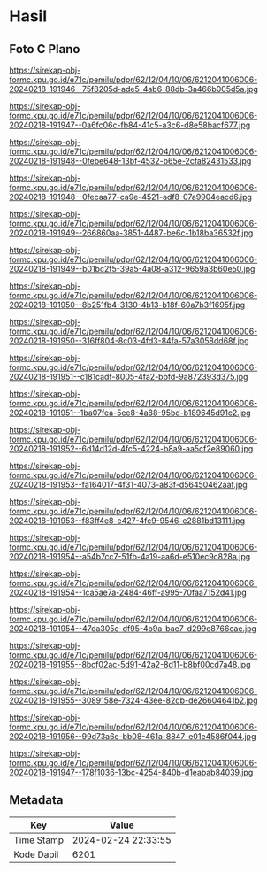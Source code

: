 # Hasil

## Foto C Plano

https://sirekap-obj-formc.kpu.go.id/e71c/pemilu/pdpr/62/12/04/10/06/6212041006006-20240218-191946--75f8205d-ade5-4ab6-88db-3a466b005d5a.jpg

https://sirekap-obj-formc.kpu.go.id/e71c/pemilu/pdpr/62/12/04/10/06/6212041006006-20240218-191947--0a6fc06c-fb84-41c5-a3c6-d8e58bacf677.jpg

https://sirekap-obj-formc.kpu.go.id/e71c/pemilu/pdpr/62/12/04/10/06/6212041006006-20240218-191948--0febe648-13bf-4532-b65e-2cfa82431533.jpg

https://sirekap-obj-formc.kpu.go.id/e71c/pemilu/pdpr/62/12/04/10/06/6212041006006-20240218-191948--0fecaa77-ca9e-4521-adf8-07a9904eacd6.jpg

https://sirekap-obj-formc.kpu.go.id/e71c/pemilu/pdpr/62/12/04/10/06/6212041006006-20240218-191949--266860aa-3851-4487-be6c-1b18ba36532f.jpg

https://sirekap-obj-formc.kpu.go.id/e71c/pemilu/pdpr/62/12/04/10/06/6212041006006-20240218-191949--b01bc2f5-39a5-4a08-a312-9659a3b60e50.jpg

https://sirekap-obj-formc.kpu.go.id/e71c/pemilu/pdpr/62/12/04/10/06/6212041006006-20240218-191950--8b251fb4-3130-4b13-b18f-60a7b3f1695f.jpg

https://sirekap-obj-formc.kpu.go.id/e71c/pemilu/pdpr/62/12/04/10/06/6212041006006-20240218-191950--316ff804-8c03-4fd3-84fa-57a3058dd68f.jpg

https://sirekap-obj-formc.kpu.go.id/e71c/pemilu/pdpr/62/12/04/10/06/6212041006006-20240218-191951--c181cadf-8005-4fa2-bbfd-9a872393d375.jpg

https://sirekap-obj-formc.kpu.go.id/e71c/pemilu/pdpr/62/12/04/10/06/6212041006006-20240218-191951--1ba07fea-5ee8-4a88-95bd-b189645d91c2.jpg

https://sirekap-obj-formc.kpu.go.id/e71c/pemilu/pdpr/62/12/04/10/06/6212041006006-20240218-191952--6d14d12d-4fc5-4224-b8a9-aa5cf2e89060.jpg

https://sirekap-obj-formc.kpu.go.id/e71c/pemilu/pdpr/62/12/04/10/06/6212041006006-20240218-191953--fa164017-4f31-4073-a83f-d56450462aaf.jpg

https://sirekap-obj-formc.kpu.go.id/e71c/pemilu/pdpr/62/12/04/10/06/6212041006006-20240218-191953--f83ff4e8-e427-4fc9-9546-e2881bd13111.jpg

https://sirekap-obj-formc.kpu.go.id/e71c/pemilu/pdpr/62/12/04/10/06/6212041006006-20240218-191954--a54b7cc7-51fb-4a19-aa6d-e510ec9c828a.jpg

https://sirekap-obj-formc.kpu.go.id/e71c/pemilu/pdpr/62/12/04/10/06/6212041006006-20240218-191954--1ca5ae7a-2484-46ff-a995-70faa7152d41.jpg

https://sirekap-obj-formc.kpu.go.id/e71c/pemilu/pdpr/62/12/04/10/06/6212041006006-20240218-191954--47da305e-df95-4b9a-bae7-d299e8766cae.jpg

https://sirekap-obj-formc.kpu.go.id/e71c/pemilu/pdpr/62/12/04/10/06/6212041006006-20240218-191955--8bcf02ac-5d91-42a2-8d11-b8bf00cd7a48.jpg

https://sirekap-obj-formc.kpu.go.id/e71c/pemilu/pdpr/62/12/04/10/06/6212041006006-20240218-191955--3089158e-7324-43ee-82db-de26604641b2.jpg

https://sirekap-obj-formc.kpu.go.id/e71c/pemilu/pdpr/62/12/04/10/06/6212041006006-20240218-191956--99d73a6e-bb08-461a-8847-e01e4586f044.jpg

https://sirekap-obj-formc.kpu.go.id/e71c/pemilu/pdpr/62/12/04/10/06/6212041006006-20240218-191947--178f1036-13bc-4254-840b-d1eabab84039.jpg


## Metadata

| Key        | Value               |
| ---------- | ------------------- |
| Time Stamp | 2024-02-24 22:33:55 |
| Kode Dapil | 6201                |




